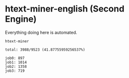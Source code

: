 # htext-miner-english (Second Engine)

Everything doing here is automated.

```
htext-miner

total: 3988/9523 (41.87755959256537%)

job0: 897
job1: 1014
job2: 1358
job3: 719
```